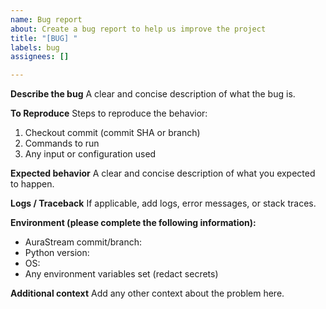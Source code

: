 ```yaml
---
name: Bug report
about: Create a bug report to help us improve the project
title: "[BUG] "
labels: bug
assignees: []

---
```


**Describe the bug**
A clear and concise description of what the bug is.

**To Reproduce**
Steps to reproduce the behavior:
1. Checkout commit (commit SHA or branch)
2. Commands to run
3. Any input or configuration used

**Expected behavior**
A clear and concise description of what you expected to happen.

**Logs / Traceback**
If applicable, add logs, error messages, or stack traces.

**Environment (please complete the following information):**
- AuraStream commit/branch:
- Python version:
- OS:
- Any environment variables set (redact secrets)

**Additional context**
Add any other context about the problem here.
